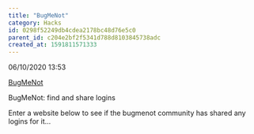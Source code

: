 ```yaml
---
title: "BugMeNot"
category: Hacks
id: 0298f52249db4cdea2178bc48d76e5c0
parent_id: c204e2bf2f5341d788d8103845738adc
created_at: 1591811571333
---
```


06/10/2020 13:53

[BugMeNot](http://bugmenot.com/)

BugMeNot: find and share logins

Enter a website below to see if the bugmenot community has shared any logins for it...
    